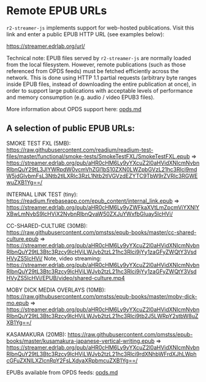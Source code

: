 # Remote EPUB URLs

`r2-streamer-js` implements support for web-hosted publications. Visit this link and enter a public EPUB HTTP URL (see examples below):

https://streamer.edrlab.org/url/

Technical note: EPUB files served by `r2-streamer-js` are normally loaded from the local filesystem. However, remote publications (such as those referenced from OPDS feeds) must be fetched efficiently across the network. This is done using HTTP 1.1 partial requests (arbitrary byte ranges inside EPUB files, instead of downloading the entire publication at once), in order to support large publications with acceptable levels of performance and memory consumption (e.g. audio / video EPUB3 files).

More information about OPDS support here: [opds.md](opds.md)

## A selection of public EPUB URLs:

SMOKE TEST FXL (5MB):
https://raw.githubusercontent.com/readium/readium-test-files/master/functional/smoke-tests/SmokeTestFXL/SmokeTestFXL.epub
=>
https://streamer.edrlab.org/pub/aHR0cHM6Ly9yYXcuZ2l0aHVidXNlcmNvbnRlbnQuY29tL3JlYWRpdW0vcmVhZGl1bS10ZXN0LWZpbGVzL21hc3Rlci9mdW5jdGlvbmFsL3Ntb2tlLXRlc3RzL1Ntb2tlVGVzdEZYTC9TbW9rZVRlc3RGWEwuZXB1Yg==/

INTERNAL LINK TEST (tiny):
https://readium.firebaseapp.com/epub_content/internal_link.epub
=>
https://streamer.edrlab.org/pub/aHR0cHM6Ly9yZWFkaXVtLmZpcmViYXNlYXBwLmNvbS9lcHViX2NvbnRlbnQvaW50ZXJuYWxfbGluay5lcHVi/

CC-SHARED-CULTURE (30MB):
https://raw.githubusercontent.com/pmstss/epub-books/master/cc-shared-culture.epub
=>
https://streamer.edrlab.org/pub/aHR0cHM6Ly9yYXcuZ2l0aHVidXNlcmNvbnRlbnQuY29tL3Btc3Rzcy9lcHViLWJvb2tzL21hc3Rlci9jYy1zaGFyZWQtY3VsdHVyZS5lcHVi/
Note, video streaming:
https://streamer.edrlab.org/pub/aHR0cHM6Ly9yYXcuZ2l0aHVidXNlcmNvbnRlbnQuY29tL3Btc3Rzcy9lcHViLWJvb2tzL21hc3Rlci9jYy1zaGFyZWQtY3VsdHVyZS5lcHVi/EPUB/video/shared-culture.mp4

MOBY DICK MEDIA OVERLAYS (10MB):
https://raw.githubusercontent.com/pmstss/epub-books/master/moby-dick-mo.epub
=>
https://streamer.edrlab.org/pub/aHR0cHM6Ly9yYXcuZ2l0aHVidXNlcmNvbnRlbnQuY29tL3Btc3Rzcy9lcHViLWJvb2tzL21hc3Rlci9tb2J5LWRpY2stbW8uZXB1Yg==/

KASAMAKURA (20MB):
https://raw.githubusercontent.com/pmstss/epub-books/master/kusamakura-japanese-vertical-writing.epub
=>
https://streamer.edrlab.org/pub/aHR0cHM6Ly9yYXcuZ2l0aHVidXNlcmNvbnRlbnQuY29tL3Btc3Rzcy9lcHViLWJvb2tzL21hc3Rlci9rdXNhbWFrdXJhLWphcGFuZXNlLXZlcnRpY2FsLXdyaXRpbmcuZXB1Yg==/

EPUBs available from OPDS feeds: [opds.md](opds.md)
